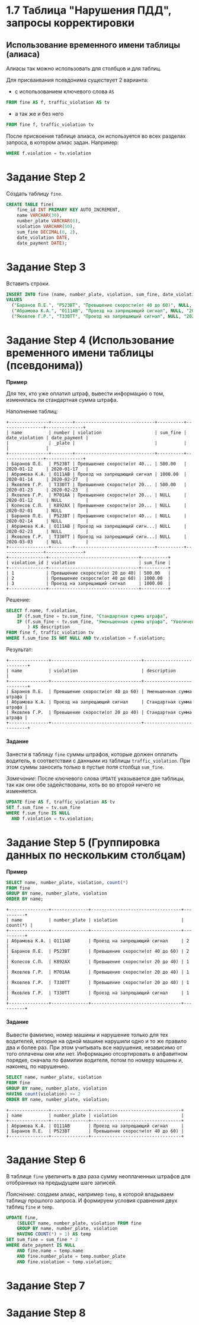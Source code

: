 # 1.7 Таблица "Нарушения ПДД", запросы корректировки

## Использование временного имени таблицы (алиаса)
Алиасы так можно использовать для столбцов и для таблиц.

Для присваивания псевдонима существует 2 варианта: 
* с использованием ключевого слова `AS` 
```SQL
FROM fine AS f, traffic_violation AS tv
```
* а так же и без него
```SQL
FROM fine f, traffic_violation tv
```
После присвоения таблице алиаса, он используется во всех разделах запроса, в котором алиас задан. Например:
```SQL
WHERE f.violation = tv.violation
```

# Задание Step 2
Создать таблицу `fine`.
```SQL
CREATE TABLE fine(
    fine_id INT PRIMARY KEY AUTO_INCREMENT,
    name VARCHAR(30),
    number_plate VARCHAR(6),
    violation VARCHAR(50),
    sum_fine DECIMAL(8, 2),
    date_violation DATE,
    date_payment DATE);
```
# Задание Step 3
Вставить строки.
```SQL
INSERT INTO fine (name, number_plate, violation, sum_fine, date_violation, date_payment)
VALUES
  ("Баранов П.Е.", "Р523ВТ", "Превышение скорости(от 40 до 60)", NULL, "2020-02-14", NULL),
  ("Абрамова К.А.", "О111АВ", "Проезд на запрещающий сигнал", NULL, "2020-02-23", NULL),
  ("Яковлев Г.Р.", "Т330ТТ", "Проезд на запрещающий сигнал", NULL, "2020-03-03", NULL);
```
# Задание Step 4 (Использование временного имени таблицы (псевдонима))
**Пример**

Для тех, кто уже оплатил штраф, вывести информацию о том, изменялась ли стандартная сумма штрафа.

Наполнение таблиц:
```
+---------------+--------+------------------------------+----------+----------------+--------------+
| name          | number | violation                    | sum_fine | date_violation | date_payment | 
|               | _plate |                              |          |                |              | 
+---------------+--------+------------------------------+----------+----------------+--------------+
| Баранов П.Е.  | Р523ВТ | Превышение скорости(от 40... | 500.00   | 2020-01-12     | 2020-01-17   |
| Абрамова К.А. | О111АВ | Проезд на запрещающий сигнал | 1000.00  | 2020-01-14     | 2020-02-27   |
| Яковлев Г.Р.  | Т330ТТ | Превышение скорости(от 20... | 500.00   | 2020-01-23     | 2020-02-23   |
| Яковлев Г.Р.  | М701АА | Превышение скорости(от 20... | NULL     | 2020-01-12     | NULL         |
| Колесов С.П.  | К892АХ | Превышение скорости(от 20... | NULL     | 2020-02-01     | NULL         |
| Баранов П.Е.  | Р523ВТ | Превышение скорости(от 40... | NULL     | 2020-02-14     | NULL         |
| Абрамова К.А. | О111АВ | Проезд на запрещающий сигн...| NULL     | 2020-02-23     | NULL         |
| Яковлев Г.Р.  | Т330ТТ | Проезд на запрещающий сигн...| NULL     | 2020-03-03     | NULL         |
+---------------+--------+------------------------------+----------+----------------+--------------+
+--------------+----------------------------------+----------+
| violation_id | violation                        | sum_fine |
+--------------+----------------------------------+----------+
| 1            | Превышение скорости(от 20 до 40) | 500.00   |
| 2            | Превышение скорости(от 40 до 60) | 1000.00  |
| 3            | Проезд на запрещающий сигнал     | 1000.00  |
+--------------+----------------------------------+----------+
```
Решение:
```SQL
SELECT f.name, f.violation,
    IF (f.sum_fine = tv.sum_fine, "Стандартная сумма штрафа",
    IF (f.sum_fine < tv.sum_fine, "Уменьшенная сумма штрафа", "Увеличенная сумма штрафа") 
        ) AS description
FROM fine f, traffic_violation tv
WHERE f.sum_fine IS NOT NULL AND tv.violation = f.violation;
```
Результат:
```
+---------------+----------------------------------+--------------------------+
| name          | violation                        | description              |
+---------------+----------------------------------+--------------------------+
| Баранов П.Е.  | Превышение скорости(от 40 до 60) | Уменьшенная сумма штрафа |
| Абрамова К.А. | Проезд на запрещающий сигнал     | Стандартная сумма штрафа |
| Яковлев Г.Р.  | Превышение скорости(от 20 до 40) | Стандартная сумма штрафа |
+---------------+----------------------------------+--------------------------+
```
#### Задание
Занести в таблицу `fine` суммы штрафов, которые должен оплатить водитель, в соответствии с данными из таблицы `traffic_violation`. 
При этом суммы заносить только в пустые поля столбца `sum_fine`.

*Замечание*: После ключевого слова `UPDATE` указывается две таблицы, так как они обе задействованы, хоть во во второй ничего не изменяется.  
```SQL
UPDATE fine AS f, traffic_violation AS tv
SET f.sum_fine = tv.sum_fine
WHERE f.sum_fine IS NULL 
  AND f.violation = tv.violation;
```
# Задание Step 5 (Группировка данных по нескольким столбцам)
**Пример**
```SQL
SELECT name, number_plate, violation, count(*)
FROM fine
GROUP BY name, number_plate, violation
ORDER BY name;
```
```
+---------------+--------------+----------------------------------+----------+
| name          | number_plate | violation                        | count(*) |
+---------------+--------------+----------------------------------+----------+
| Абрамова К.А. | О111АВ       | Проезд на запрещающий сигнал     | 2        |
| Баранов П.Е.  | Р523ВТ       | Превышение скорости(от 40 до 60) | 2        |
| Колесов С.П.  | К892АХ       | Превышение скорости(от 20 до 40) | 1        |
| Яковлев Г.Р.  | М701АА       | Превышение скорости(от 20 до 40) | 1        |
| Яковлев Г.Р.  | Т330ТТ       | Превышение скорости(от 20 до 40) | 1        |
| Яковлев Г.Р.  | Т330ТТ       | Проезд на запрещающий сигнал     | 1        |
+---------------+--------------+----------------------------------+----------+
```
#### Задание
Вывести фамилию, номер машины и нарушение только для тех водителей, которые на одной машине нарушили одно и то же правило два и более раз. 
При этом учитывать все нарушения, независимо от того оплачены они или нет. 
Информацию отсортировать в алфавитном порядке, сначала по фамилии водителя, потом по номеру машины и, наконец, по нарушению.
```SQL
SELECT name, number_plate, violation
FROM fine
GROUP BY name, number_plate, violation
HAVING count(violation) >= 2
ORDER BY name, number_plate, violation;
```
```
+---------------+--------------+----------------------------------+
| name          | number_plate | violation                        |
+---------------+--------------+----------------------------------+
| Абрамова К.А. | О111АВ       | Проезд на запрещающий сигнал     |
| Баранов П.Е.  | Р523ВТ       | Превышение скорости(от 40 до 60) |
+---------------+--------------+----------------------------------+
```
# Задание Step 6
В таблице `fine` увеличить в два раза сумму неоплаченных штрафов для отобранных на предыдущем шаге записей. 

*Пояснение*: создаем алиас, например `temp`, в которой владываем таблицу прошлого запроса.
И формируем условия сравнения двух таблиц `fine` и `temp`.
```SQL
UPDATE fine,
    (SELECT name, number_plate, violation FROM fine
    GROUP BY name, number_plate, violation
    HAVING COUNT(*) > 1) AS temp
SET sum_fine = sum_fine * 2
WHERE date_payment IS NULL 
    AND fine.name = temp.name
    AND fine.number_plate = temp.number_plate
    AND fine.violation = temp.violation;
```
# Задание Step 7
# Задание Step 8
